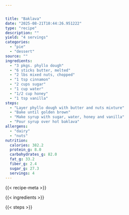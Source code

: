 ```yaml
---


title: "Baklava"
date: "2025-08-21T10:44:26.951222"
type: "recipe"
description: ""
yield: "4 servings"
categories:
  - "pie"
  - "dessert"
source: ""
ingredients:
  - "3 pkgs. phyllo dough"
  - "6 sticks butter, melted"
  - "2 lbs mixed nuts, chopped"
  - "1 tsp cinnamon"
  - "2 cups sugar"
  - "1 cup water"
  - "1/2 cup honey"
  - "1 tsp vanilla"
steps:
  - "Layer phyllo dough with butter and nuts mixture"
  - "Bake until golden brown"
  - "Make syrup with sugar, water, honey and vanilla"
  - "Pour syrup over hot baklava"
allergens:
  - "dairy"
  - "nuts"
nutrition:
  calories: 382.2
  protein_g: 8.0
  carbohydrates_g: 82.0
  fat_g: 33.2
  fiber_g: 2.4
  sugar_g: 27.3
  servings: 4
---
```


{{< recipe-meta >}}

{{< ingredients >}}

{{< steps >}}
